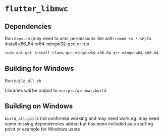 # `flutter_libmwc`
## Dependencies
Run `deps.sh` (may need to alter permissions like with `chmod +x *.sh`) to install x86_64-w64-mingw32-gcc or run
```sh
sudo apt-get install clang gcc-mingw-w64-x86-64 g++-mingw-w64-x86-64
```

## Building for Windows
Run `build_all.sh`

Libraries will be output to `scripts/windows/build`

## Building on Windows
`build_all.ps1` is not confirmed working and may need work eg. may need some missing dependencies added but has been included as a starting point or example for Windows users
